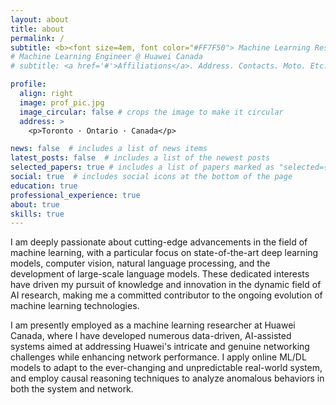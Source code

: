 ```yaml
---
layout: about
title: about
permalink: /
subtitle: <b><font size=4em, font color="#FF7F50"> Machine Learning Reseacher · Huawei Canada </font></b>
# Machine Learning Engineer @ Huawei Canada
# subtitle: <a href='#'>Affiliations</a>. Address. Contacts. Moto. Etc.

profile:
  align: right
  image: prof_pic.jpg
  image_circular: false # crops the image to make it circular
  address: >
    <p>Toronto · Ontario · Canada</p>

news: false  # includes a list of news items
latest_posts: false  # includes a list of the newest posts
selected_papers: true # includes a list of papers marked as "selected={true}"
social: true  # includes social icons at the bottom of the page
education: true
professional_experience: true
about: true
skills: true
---
```


I am deeply passionate about cutting-edge advancements in the field of machine learning, with a particular focus on state-of-the-art deep learning models, computer vision, natural language processing, and the development of large-scale language models. These dedicated interests have driven my pursuit of knowledge and innovation in the dynamic field of AI research, making me a committed contributor to the ongoing evolution of machine learning technologies.

I am presently employed as a machine learning researcher at Huawei Canada, where I have developed numerous data-driven, AI-assisted systems aimed at addressing Huawei's intricate and genuine networking challenges while enhancing network performance. I apply online ML/DL models to adapt to the ever-changing and unpredictable real-world system, and employ causal reasoning techniques to analyze anomalous behaviors in both the system and network.
